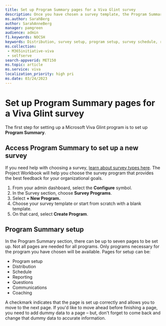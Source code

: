 ```yaml
---
title: Set up Program Summary pages for a Viva Glint survey
description: Once you have chosen a survey template, the Program Summary section is where you set up all the specifics to that program.
ms.author: SarahBerg
author: SarahAnneBerg
manager: pamgreen
audience: admin
f1.keywords: NOCSH
keywords: Distribution, survey setup, program setup, survey schedule, reporting, question setup, communications setup, coaching
ms.collection: 
 - M365initiative-viva
 - selfserve
search-appverid: MET150
ms.topic: article
ms.service: viva
localization_priority: high pri
ms.date: 03/24/2023
---
```


# Set up Program Summary pages for a Viva Glint survey

The first step for setting up a Microsoft Viva Glint program is to set up **Program Summary**.

## Access Program Summary to set up a new survey

If you need help with choosing a survey, [learn about survey types here](https://go.microsoft.com/fwlink/?linkid=2231202). The Project Workbook will help you choose the survey program that provides the best feedback for your organizational goals.

1. From your admin dashboard, select the **Configure** symbol.
2. In the Survey section, choose **Survey Programs**.
3. Select **+ New Program.**
4. Choose your survey template or start from scratch with a blank template.
5. On that card, select **Create Program**.

## Program Summary setup

In the Program Summary section, there can be up to seven pages to be set up. Not all pages are needed for all programs. Only programs necessary for the program you have chosen will be available. Pages for setup can be:

- Program setup
- Distribution
- Schedule
- Reporting
- Questions
- Communications
- Coaching

A checkmark indicates that the page is set up correctly and allows you to move to the next page. If you'd like to move ahead before finishing a page, you need to add dummy data to a page – but, don't forget to come back and change that dummy data to accurate information.